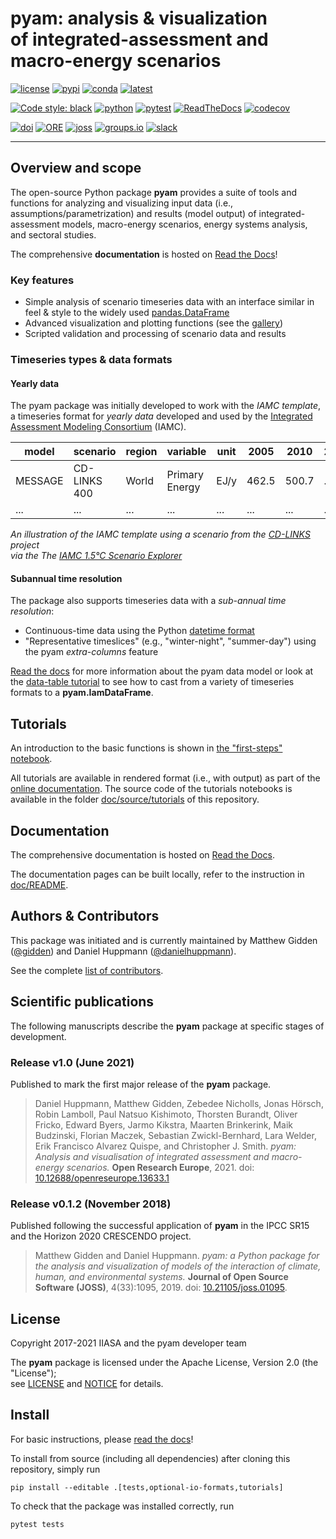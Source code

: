 pyam: analysis & visualization <br /> of integrated-assessment and macro-energy scenarios
=========================================================================================

[![license](https://img.shields.io/badge/License-Apache%202.0-black)](https://github.com/IAMconsortium/pyam/blob/main/LICENSE)
[![pypi](https://img.shields.io/pypi/v/pyam-iamc.svg)](https://pypi.python.org/pypi/pyam-iamc/)
[![conda](https://anaconda.org/conda-forge/pyam/badges/version.svg)](https://anaconda.org/conda-forge/pyam)
[![latest](https://anaconda.org/conda-forge/pyam/badges/latest_release_date.svg)](https://anaconda.org/conda-forge/pyam)

<!-- replace python version by dynamic reference to pypi once Python versions are configured there -->
[![Code style: black](https://img.shields.io/badge/code%20style-black-000000.svg)](https://github.com/psf/black)
[![python](https://img.shields.io/badge/python-3.7_|_3.8_|_3.9-blue?logo=python&logoColor=white)](https://github.com/IAMconsortium/pyam)
[![pytest](https://github.com/IAMconsortium/pyam/actions/workflows/pytest.yml/badge.svg)](https://github.com/IAMconsortium/pyam/actions/workflows/pytest.yml)
[![ReadTheDocs](https://readthedocs.org/projects/pyam-iamc/badge/?version=latest)](https://pyam-iamc.readthedocs.io/en/latest/?badge=latest)
[![codecov](https://codecov.io/gh/IAMconsortium/pyam/branch/main/graph/badge.svg)](https://codecov.io/gh/IAMconsortium/pyam)

[![doi](https://zenodo.org/badge/113359260.svg)](https://doi.org/10.5281/zenodo.1470400)
[![ORE](https://img.shields.io/badge/ORE-10.12688/openreseurope.13633.1-blue)](https://doi.org/10.12688/openreseurope.13633.1)
[![joss](https://joss.theoj.org/papers/10.21105/joss.01095/status.svg)](https://joss.theoj.org/papers/10.21105/joss.01095)
[![groups.io](https://img.shields.io/badge/listserv-groups.io-blue)](https://pyam.groups.io/g/forum)
[![slack](https://img.shields.io/badge/chat-Slack-orange)](https://pyam-iamc.slack.com)

****

Overview and scope
------------------

The open-source Python package **pyam** provides a suite of tools and functions
for analyzing and visualizing input data (i.e., assumptions/parametrization) 
and results (model output) of integrated-assessment models,
macro-energy scenarios, energy systems analysis, and sectoral studies.

The comprehensive **documentation** is hosted on [Read the Docs](https://pyam-iamc.readthedocs.io)!

### Key features

 - Simple analysis of scenario timeseries data with an interface similar in feel & style
   to the widely used [pandas.DataFrame](https://pandas.pydata.org/pandas-docs/stable/generated/pandas.DataFrame.html)
 - Advanced visualization and plotting functions
   (see the [gallery](https://pyam-iamc.readthedocs.io/en/stable/gallery/index.html))
 - Scripted validation and processing of scenario data and results

### Timeseries types & data formats

#### Yearly data

The pyam package was initially developed to work with the *IAMC template*,
a timeseries format for *yearly data* developed and used by the
[Integrated Assessment Modeling Consortium](https://www.iamconsortium.org) (IAMC).

| **model** | **scenario** | **region** | **variable**   | **unit** | **2005** | **2010** | **2015** |
|-----------|--------------|------------|----------------|----------|----------|----------|----------|
| MESSAGE   | CD-LINKS 400 | World      | Primary Energy | EJ/y     |    462.5 |    500.7 |      ... |
| ...       | ...          | ...        | ...            | ...      |      ... |      ... |      ... |

*An illustration of the IAMC template using a scenario
from the [CD-LINKS](https://www.cd-links.org) project*  
*via the The [IAMC 1.5°C Scenario Explorer](https://data.ece.iiasa.ac.at/iamc-1.5c-explorer)*

#### Subannual time resolution

The package also supports timeseries data with a *sub-annual time resolution*:
 - Continuous-time data using the Python [datetime format](https://docs.python.org/3/library/datetime.html)
 - "Representative timeslices" (e.g., "winter-night", "summer-day")
   using the pyam *extra-columns* feature 
   

[Read the docs](https://pyam-iamc.readthedocs.io/en/stable/data.html)
for more information about the pyam data model
or look at the [data-table tutorial](https://pyam-iamc.readthedocs.io/en/stable/tutorials/data_table_formats.html)
to see how to cast from a variety of timeseries formats to a **pyam.IamDataFrame**.

Tutorials
---------

An introduction to the basic functions is shown
in [the "first-steps" notebook](doc/source/tutorials/pyam_first_steps.ipynb).

All tutorials are available in rendered format (i.e., with output) as part of
the [online documentation](https://pyam-iamc.readthedocs.io/en/stable/tutorials.html).
The source code of the tutorials notebooks is available
in the folder [doc/source/tutorials](doc/source/tutorials) of this repository.

Documentation
-------------

The comprehensive documentation is hosted on [Read the Docs](https://pyam-iamc.readthedocs.io).

The documentation pages can be built locally,
refer to the instruction in [doc/README](doc/README.md).

Authors & Contributors
----------------------

This package was initiated and is currently maintained
by Matthew Gidden ([@gidden](https://github.com/gidden))
and Daniel Huppmann ([@danielhuppmann](https://github.com/danielhuppmann/)).

See the complete [list of contributors](AUTHORS.rst).

Scientific publications
-----------------------

The following manuscripts describe the **pyam** package
at specific stages of development.

### Release v1.0 (June 2021)

Published to mark the first major release of the **pyam** package.

> Daniel Huppmann, Matthew Gidden, Zebedee Nicholls, Jonas Hörsch, Robin Lamboll,
Paul Natsuo Kishimoto, Thorsten Burandt, Oliver Fricko, Edward Byers, Jarmo Kikstra,
Maarten Brinkerink, Maik Budzinski, Florian Maczek, Sebastian Zwickl-Bernhard,
Lara Welder, Erik Francisco Alvarez Quispe, and Christopher J. Smith.
*pyam: Analysis and visualisation of integrated assessment and macro-energy scenarios.*
**Open Research Europe**, 2021.
doi: [10.12688/openreseurope.13633.1](https://doi.org/10.12688/openreseurope.13633.1)

### Release v0.1.2 (November 2018)

Published following the successful application of **pyam**
in the IPCC SR15 and the Horizon 2020 CRESCENDO project.

> Matthew Gidden and Daniel Huppmann.
*pyam: a Python package for the analysis and visualization of models of the interaction
of climate, human, and environmental systems.*
**Journal of Open Source Software (JOSS)**, 4(33):1095, 2019.
doi: [10.21105/joss.01095](https://doi.org/10.21105/joss.01095).

License
-------

Copyright 2017-2021 IIASA and the pyam developer team

The **pyam** package is licensed
under the Apache License, Version 2.0 (the "License");  
see [LICENSE](LICENSE) and [NOTICE](NOTICE.md) for details.

Install
-------

For basic instructions,
please [read the docs](https://pyam-iamc.readthedocs.io/en/stable/install.html)!

To install from source (including all dependencies)
after cloning this repository, simply run

```
pip install --editable .[tests,optional-io-formats,tutorials]
```

To check that the package was installed correctly, run

```
pytest tests
```
